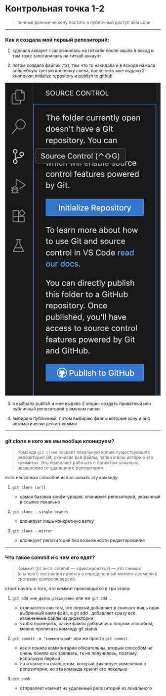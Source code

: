 # Контрольная точка 1-2

> личные данные не хочу постить в публичный доступ айм сори

---
### Как я создала мой первый репозиторий:

1. сделала аккаунт / залогинилась на гитхабе
после зашла в вскод и там тоже залогинилась на гитхаб аккаунт 

2. потом создала файлик .тхт, там что то накидала и в вскоде нажала волшебную третью кнопочку слева, 
после чего мне выдало 2 кнопочки: initialize repository и publish to github

![scrshot](./скрин.png)

3. я выбрала publish и мне выдало 2 опции: создать приватный или публичный репозиторий с 
именем папки

4. выбираю публичный, потом выбираю файлы которые хочу и оно автоматически делает коммит

---
### git clone и кого же мы вообще клонируем?

> Команда ```git clone``` создает локальную копию существующего репозитория Git, скачивая все файлы, папки и всю историю его коммитов. Это позволяет работать с проектом локально, независимо от удаленного репозитория.

есть несколько способов использовать эту команду:

1. ```git clone [url]```
	- самая базовая конфигурация, клонирует репозиторий, указанный в ссылке локально
	
2. ```git clone --single-branch```
	- клонирует лишь конкретную ветку

3. ```git clone --mirror```
	- клонирует репозиторий без возможности редактирования

---
### Что такое commit и с чем его едят?

> Коммит (от англ. commit — «фиксировать») — это снимок (снапшот) состояния проекта в определенный момент времени в системах контроля версий. 
 
стоит начать с того, что коммит производится в три этапа: 
 
1. ```git add имя_файла.расширение``` или же ```git add .```
	- отличаются они тем, что первый добавляет в снапшот лишь один выбранный вами файл, а git add . добавляет сразу все измененные файлы из директории
	- чтобы проверить, какие файлы добавились вторым способом, можно прописать команду git status
	 
2. ```git commit -m "комментарий"``` или же просто ```git commit```
	- как я поняла комментарии обязательны, вторым способом не очень поняла как заливать, тк не получилось, поэтому использую первый
	- он и является снапшотом, который фиксирует изменения в репозитории, но эта команда хранит его локально

3. ```git push```
	- отправляет коммит на удаленный репозиторий из локального
